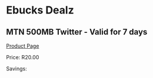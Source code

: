 
# Ebucks Dealz
## MTN 500MB Twitter - Valid for 7 days
[Product Page](https://www.ebucks.com/web/shop/productSelected.do?prodId=1028876814&catId=300)

Price: R20.00

Savings: 


	